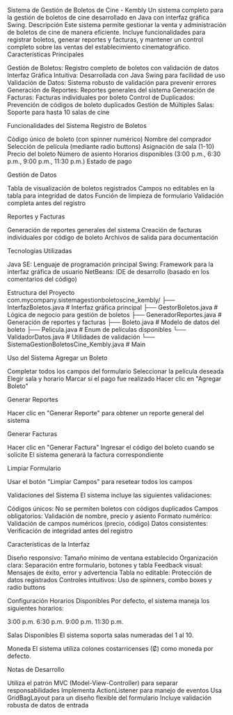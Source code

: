 Sistema de Gestión de Boletos de Cine - Kembly
Un sistema completo para la gestión de boletos de cine desarrollado en Java con interfaz gráfica Swing.
Descripción
Este sistema permite gestionar la venta y administración de boletos de cine de manera eficiente. Incluye funcionalidades para registrar boletos, generar reportes y facturas, y mantener un control completo sobre las ventas del establecimiento cinematográfico.
Características Principales

Gestión de Boletos: Registro completo de boletos con validación de datos
Interfaz Gráfica Intuitiva: Desarrollada con Java Swing para facilidad de uso
Validación de Datos: Sistema robusto de validación para prevenir errores
Generación de Reportes: Reportes generales del sistema
Generación de Facturas: Facturas individuales por boleto
Control de Duplicados: Prevención de códigos de boleto duplicados
Gestión de Múltiples Salas: Soporte para hasta 10 salas de cine

Funcionalidades del Sistema
Registro de Boletos

Código único de boleto (con spinner numérico)
Nombre del comprador
Selección de película (mediante radio buttons)
Asignación de sala (1-10)
Precio del boleto
Número de asiento
Horarios disponibles (3:00 p.m., 6:30 p.m., 9:00 p.m., 11:30 p.m.)
Estado de pago

Gestión de Datos

Tabla de visualización de boletos registrados
Campos no editables en la tabla para integridad de datos
Función de limpieza de formulario
Validación completa antes del registro

Reportes y Facturas

Generación de reportes generales del sistema
Creación de facturas individuales por código de boleto
Archivos de salida para documentación

Tecnologías Utilizadas

Java SE: Lenguaje de programación principal
Swing: Framework para la interfaz gráfica de usuario
NetBeans: IDE de desarrollo (basado en los comentarios del código)

Estructura del Proyecto
com.mycompany.sistemagestionboletoscine_kembly/
├── InterfazBoletos.java          # Interfaz gráfica principal
├── GestorBoletos.java           # Lógica de negocio para gestión de boletos
├── GeneradorReportes.java       # Generación de reportes y facturas
├── Boleto.java                  # Modelo de datos del boleto
├── Pelicula.java               # Enum de películas disponibles
└── ValidadorDatos.java         # Utilidades de validación
└── SistemaGestionBoletosCine_Kembly.java         # Main

Uso del Sistema
Agregar un Boleto

Completar todos los campos del formulario
Seleccionar la película deseada
Elegir sala y horario
Marcar si el pago fue realizado
Hacer clic en "Agregar Boleto"

Generar Reportes

Hacer clic en "Generar Reporte" para obtener un reporte general del sistema

Generar Facturas

Hacer clic en "Generar Factura"
Ingresar el código del boleto cuando se solicite
El sistema generará la factura correspondiente

Limpiar Formulario

Usar el botón "Limpiar Campos" para resetear todos los campos

Validaciones del Sistema
El sistema incluye las siguientes validaciones:

Códigos únicos: No se permiten boletos con códigos duplicados
Campos obligatorios: Validación de nombre, precio y asiento
Formato numérico: Validación de campos numéricos (precio, código)
Datos consistentes: Verificación de integridad antes del registro

Características de la Interfaz

Diseño responsivo: Tamaño mínimo de ventana establecido
Organización clara: Separación entre formulario, botones y tabla
Feedback visual: Mensajes de éxito, error y advertencia
Tabla no editable: Protección de datos registrados
Controles intuitivos: Uso de spinners, combo boxes y radio buttons

Configuración
Horarios Disponibles
Por defecto, el sistema maneja los siguientes horarios:

3:00 p.m.
6:30 p.m.
9:00 p.m.
11:30 p.m.

Salas Disponibles
El sistema soporta salas numeradas del 1 al 10.

Moneda
El sistema utiliza colones costarricenses (₡) como moneda por defecto.

Notas de Desarrollo

Utiliza el patrón MVC (Model-View-Controller) para separar responsabilidades
Implementa ActionListener para manejo de eventos
Usa GridBagLayout para un diseño flexible del formulario
Incluye validación robusta de datos de entrada
